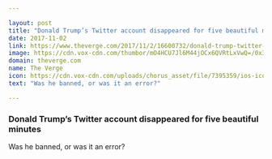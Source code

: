 ```yaml
---

layout: post
title: "Donald Trump’s Twitter account disappeared for five beautiful minutes"
date: 2017-11-02
link: https://www.theverge.com/2017/11/2/16600732/donald-trump-twitter-account-gone-realdonaldtrump
image: https://cdn.vox-cdn.com/thumbor/mO4HCU7Jl6M44jOCx6QVRtLxVwQ=/0x350:4885x2908/fit-in/1200x630/cdn.vox-cdn.com/uploads/chorus_asset/file/9597365/869498952.jpg
domain: theverge.com
name: The Verge
icon: https://cdn.vox-cdn.com/uploads/chorus_asset/file/7395359/ios-icon.0.png
text: "Was he banned, or was it an error?"

---
```


### Donald Trump’s Twitter account disappeared for five beautiful minutes

Was he banned, or was it an error?